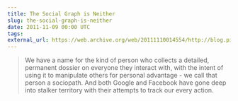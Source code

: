```yaml
---
title: The Social Graph is Neither
slug: the-social-graph-is-neither
date: 2011-11-09 00:00 UTC
tags:
external_url: https://web.archive.org/web/20111110014554/http://blog.pinboard.in/2011/11/the_social_graph_is_neither/
---
```


> We have a name for the kind of person who collects a detailed, permanent dossier on everyone they interact with, with the intent of using it to manipulate others for personal advantage - we call that person a sociopath. And both Google and Facebook have gone deep into stalker territory with their attempts to track our every action.
